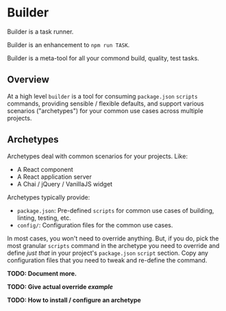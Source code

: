 Builder
=======

Builder is a task runner.

Builder is an enhancement to `npm run TASK`.

Builder is a meta-tool for all your commond build, quality, test tasks.

## Overview

At a high level `builder` is a tool for consuming `package.json` `scripts`
commands, providing sensible / flexible defaults, and support various scenarios
("archetypes") for your common use cases across multiple projects.

## Archetypes

Archetypes deal with common scenarios for your projects. Like:

* A React component
* A React application server
* A Chai / jQuery / VanillaJS widget

Archetypes typically provide:

* `package.json`: Pre-defined `scripts` for common use cases of building,
  linting, testing, etc.
* `config/`: Configuration files for the common use cases.

In most cases, you won't need to override anything. But, if you do, pick the
most granular `scripts` command in the archetype you need to override and
define _just that_ in your project's `package.json` `script` section. Copy
any configuration files that you need to tweak and re-define the command.

**TODO: Document more.**

**TODO: Give actual override _example_**

**TODO: How to install / configure an archetype**
